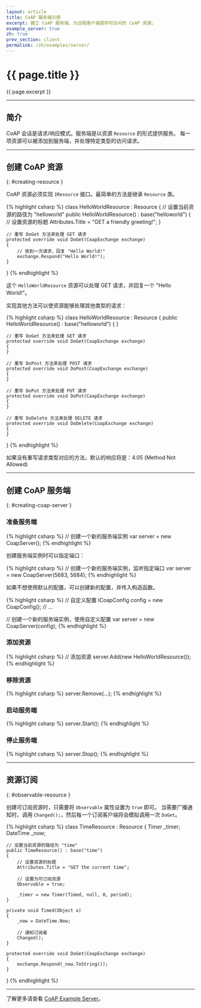 ```yaml
---
layout: article
title: CoAP 服务端示例
excerpt: 建立 CoAP 服务端，为远程客户端提供可访问的 CoAP 资源。
example_server: true
zh: true
prev_section: client
permalink: /zh/examples/server/
---
```


# {{ page.title }}

{{ page.excerpt }}

------------------

## 简介

CoAP 会话是请求/响应模式。服务端是以资源 `Resource` 的形式提供服务。
每一项资源可以被添加到服务端，并处理特定类型的访问请求。

<hr class="soften"/>

## 创建 CoAP 资源
{: #creating-resource }

CoAP 资源必须实现 `IResource` 接口。最简单的方法是继承 `Resource` 类。

{% highlight csharp %}
class HelloWorldResource : Resource
{
	// 设置当前资源的路径为 "helloworld"
	public HelloWorldResource() : base("helloworld")
	{
		// 设置资源的标题
		Attributes.Title = "GET a friendly greeting!";
	}
	
	// 重写 DoGet 方法来处理 GET 请求
	protected override void DoGet(CoapExchange exchange)
	{
		// 收到一次请求，回复 "Hello World!"
		exchange.Respond("Hello World!");
	}
}
{% endhighlight %}

这个 `HelloWorldResource` 资源可以处理 GET 请求，并回复一个 "Hello World!"。

实现其他方法可以使资源能够处理其他类型的请求：

{% highlight csharp %}
class HelloWorldResource : Resource
{
	public HelloWorldResource() : base("helloworld")
	{
	}
	
	// 重写 DoGet 方法来处理 GET 请求
	protected override void DoGet(CoapExchange exchange)
	{
	}
	
	// 重写 DoPost 方法来处理 POST 请求
	protected override void DoPost(CoapExchange exchange)
	{
	}
	
	// 重写 DoPut 方法来处理 PUT 请求
	protected override void DoPut(CoapExchange exchange)
	{
	}
	
	// 重写 DoDelete 方法来处理 DELETE 请求
	protected override void DoDelete(CoapExchange exchange)
	{
	}
}
{% endhighlight %}

如果没有重写请求类型对应的方法，默认的响应将是：4.05 (Method Not Allowed)

<hr class="soften"/>

## 创建 CoAP 服务端
{: #creating-coap-server }

### 准备服务端

{% highlight csharp %}
// 创建一个新的服务端实例
var server = new CoapServer();
{% endhighlight %}

创建服务端实例时可以指定端口：

{% highlight csharp %}
// 创建一个新的服务端实例，监听指定端口
var server = new CoapServer(5683, 5684);
{% endhighlight %}

如果不想使用默认的配置，可以创建新的配置，并传入构造函数。

{% highlight csharp %}
// 自定义配置
ICoapConfig config = new CoapConfig();
// ...

// 创建一个新的服务端实例，使用自定义配置
var server = new CoapServer(config);
{% endhighlight %}

### 添加资源

{% highlight csharp %}
// 添加资源
server.Add(new HelloWorldResource());
{% endhighlight %}

### 移除资源

{% highlight csharp %}
server.Remove(...);
{% endhighlight %}

### 启动服务端

{% highlight csharp %}
server.Start();
{% endhighlight %}

### 停止服务端

{% highlight csharp %}
server.Stop();
{% endhighlight %}

<hr class="soften"/>

## 资源订阅
{: #observable-resource }

创建可订阅资源时，只需要将 `Observable` 属性设置为 `true` 即可。
当需要广播通知时，调用 `Changed();`，然后每一个订阅客户端将会模拟调用一次 `DoGet`。

{% highlight csharp %}
class TimeResource : Resource
{
	Timer _timer;
	DateTime _now;

	// 设置当前资源的路径为 "time"
	public TimeResource() : base("time")
	{
		// 设置资源的标题
		Attributes.Title = "GET the current time";
		
		// 设置为可订阅资源
		Observable = true;
		
		_timer = new Timer(Timed, null, 0, period);
	}
	
	private void Timed(Object o)
	{
		_now = DateTime.Now;
		
		// 通知订阅者
		Changed();
	}
	
	protected override void DoGet(CoapExchange exchange)
	{
		exchange.Respond(_now.ToString());
	}
}
{% endhighlight %}

<hr class="soften"/>

了解更多请查看 [CoAP Example Server](https://github.com/smeshlink/CoAP.NET/tree/master/CoAP.Example/CoAP.Server)。
